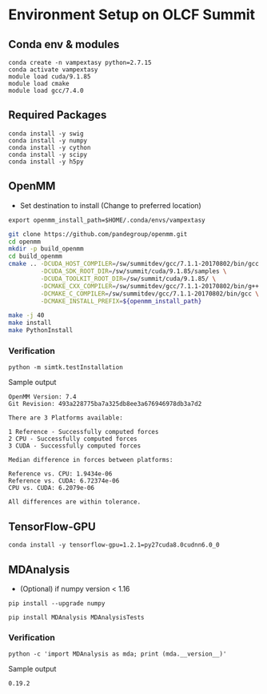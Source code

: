 
# Environment Setup on OLCF Summit

## Conda env & modules

```
conda create -n vampextasy python=2.7.15
conda activate vampextasy
module load cuda/9.1.85
module load cmake
module load gcc/7.4.0
```

## Required Packages

```
conda install -y swig
conda install -y numpy
conda install -y cython
conda install -y scipy
conda install -y h5py
```

## OpenMM

- Set destination to install (Change to preferred location)

```
export openmm_install_path=$HOME/.conda/envs/vampextasy
```

```bash
git clone https://github.com/pandegroup/openmm.git
cd openmm
mkdir -p build_openmm
cd build_openmm
cmake .. -DCUDA_HOST_COMPILER=/sw/summitdev/gcc/7.1.1-20170802/bin/gcc \
         -DCUDA_SDK_ROOT_DIR=/sw/summit/cuda/9.1.85/samples \
         -DCUDA_TOOLKIT_ROOT_DIR=/sw/summit/cuda/9.1.85/ \
         -DCMAKE_CXX_COMPILER=/sw/summitdev/gcc/7.1.1-20170802/bin/g++ \
         -DCMAKE_C_COMPILER=/sw/summitdev/gcc/7.1.1-20170802/bin/gcc \
         -DCMAKE_INSTALL_PREFIX=${openmm_install_path}

make -j 40      
make install     
make PythonInstall         
```

### Verification

```
python -m simtk.testInstallation
```

Sample output
```
OpenMM Version: 7.4
Git Revision: 493a228775ba7a325db8ee3a676946978db3a7d2

There are 3 Platforms available:

1 Reference - Successfully computed forces
2 CPU - Successfully computed forces
3 CUDA - Successfully computed forces

Median difference in forces between platforms:

Reference vs. CPU: 1.9434e-06
Reference vs. CUDA: 6.72374e-06
CPU vs. CUDA: 6.2079e-06

All differences are within tolerance.
```

## TensorFlow-GPU

```
conda install -y tensorflow-gpu=1.2.1=py27cuda8.0cudnn6.0_0
```

## MDAnalysis

- (Optional) if numpy version < 1.16

```
pip install --upgrade numpy
```

```
pip install MDAnalysis MDAnalysisTests
```

### Verification

```
python -c 'import MDAnalysis as mda; print (mda.__version__)'
```

Sample output
```
0.19.2
```




